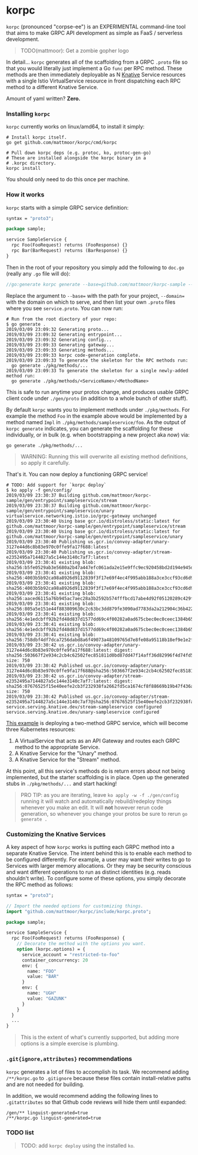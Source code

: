 # korpc

`korpc` (pronounced "corpse-ee") is an EXPERIMENTAL command-line tool that
aims to make GRPC API development as simple as FaaS / serverless development.

> TODO(mattmoor): Get a zombie gopher logo

In detail... `korpc` generates all of the scaffolding from a GRPC `.proto`
file so that you would literally just implement a Go `func` per RPC method.
These methods are then immediately deployable as N
[Knative](https://github.com/knative/serving) Service resources with a
single Istio VirtualService resource in front dispatching each RPC method to
a different Knative Service.

Amount of yaml written?  **Zero.**

### Installing `korpc`

`korpc` currently works on linux/amd64, to install it simply:

```shell
# Install korpc itself.
go get github.com/mattmoor/korpc/cmd/korpc

# Pull down korpc deps (e.g. protoc, ko, protoc-gen-go)
# These are installed alongside the korpc binary in a
# .korpc directory.
korpc install
```

You should only need to do this once per machine.

### How it works

`korpc` starts with a simple GRPC service definition:

```proto
syntax = "proto3";

package sample;

service SampleService {
  rpc Foo(FooRequest) returns (FooResponse) {}
  rpc Bar(BarRequest) returns (BarResponse) {}
}
```

Then in the root of your repository you simply add the following
to `doc.go` (really any `.go` file will do):

```go
//go:generate korpc generate --base=github.com/mattmoor/korpc-sample --domain=mattmoor.io service.proto
```

Replace the argument to `--base=` with the path for your project, `--domain=`
with the domain on which to serve, and then list your own `.proto` files where
you see `service.proto`.  You can now run:

```shell
# Run from the root diectory of your repo:
$ go generate .
2019/03/09 23:09:32 Generating proto...
2019/03/09 23:09:32 Generating entrypoint...
2019/03/09 23:09:32 Generating config...
2019/03/09 23:09:33 Generating gateway...
2019/03/09 23:09:33 Generating methods...
2019/03/09 23:09:33 korpc code-generation complete.
2019/03/09 23:09:33 To generate the skeleton for the RPC methods run:
  go generate ./pkg/methods/...
2019/03/09 23:09:33 To generate the skeleton for a single newly-added method run:
  go generate ./pkg/methods/<ServiceName>/<MethodName>
```

This is safe to run anytime your protos change, and produces usable GRPC client
code under `./gen/proto` (in addition to a whole bunch of other stuff).

By default `korpc` wants you to implement methods under `./pkg/methods`. For
example the method `Foo` in the example above would be implemented by a method
named `Impl` in `./pkg/methods/sampleservice/foo`. As the output of
`korpc generate` indicates, you can generate the scaffolding for these
individually, or in bulk (e.g. when bootstrapping a new project aka _now_) via:

```shell
go generate ./pkg/methods/...
```

> WARNING: Running this will overwrite all existing method definitions, so
> apply it carefully.

That's it.  You can now deploy a functioning GRPC service!

```shell
# TODO: Add support for `korpc deploy`
$ ko apply -f gen/config/
2019/03/09 23:30:37 Building github.com/mattmoor/korpc-sample/gen/entrypoint/sampleservice/stream
2019/03/09 23:30:37 Building github.com/mattmoor/korpc-sample/gen/entrypoint/sampleservice/unary
virtualservice.networking.istio.io/grpc-gateway unchanged
2019/03/09 23:30:40 Using base gcr.io/distroless/static:latest for github.com/mattmoor/korpc-sample/gen/entrypoint/sampleservice/stream
2019/03/09 23:30:40 Using base gcr.io/distroless/static:latest for github.com/mattmoor/korpc-sample/gen/entrypoint/sampleservice/unary
2019/03/09 23:30:40 Publishing us.gcr.io/convoy-adapter/unary-3127e44d6c8b83e970c0ffe9fa17f688:latest
2019/03/09 23:30:40 Publishing us.gcr.io/convoy-adapter/stream-e2352495a7144827a5c144e3140c7af7:latest
2019/03/09 23:30:41 existing blob: sha256:b5fe0529ab3e5680a2b47a447efc061ada2e15e9ffc9ec920458bd2d194e945d
2019/03/09 23:30:41 existing blob: sha256:4003b5b92ca98a8926d9112839f3f17e69f4ec4f995abb188a3ce3ccf93cd6d9
2019/03/09 23:30:41 existing blob: sha256:4003b5b92ca98a8926d9112839f3f17e69f4ec4f995abb188a3ce3ccf93cd6d9
2019/03/09 23:30:41 existing blob: sha256:aaced6115a76b945ac7aec28a3b2592b574fffbcd17abe4d92f05120289c429f
2019/03/09 23:30:41 existing blob: sha256:805a5e151e44f883809630c2c63bc3dd879fe3090ad7783da2a212904c36b422
2019/03/09 23:30:41 existing blob: sha256:4e1edcbff92b2fd48d837d1577dd69c4f00282a0ad675cbec0ec0ceec1384b65
2019/03/09 23:30:41 existing blob: sha256:4e1edcbff92b2fd48d837d1577dd69c4f00282a0ad675cbec0ec0ceec1384b65
2019/03/09 23:30:41 existing blob: sha256:758dbf4df7dca7256dabd8a6f49073a48109765d7e8fe08a95118b18ef9e1e2f
2019/03/09 23:30:42 us.gcr.io/convoy-adapter/unary-3127e44d6c8b83e970c0ffe9fa17f688:latest: digest: sha256:503667f2e934c2cb4c62502fec851811d0bd87dd47f14aff36d82996f4d74fd5 size: 750
2019/03/09 23:30:42 Published us.gcr.io/convoy-adapter/unary-3127e44d6c8b83e970c0ffe9fa17f688@sha256:503667f2e934c2cb4c62502fec851811d0bd87dd47f14aff36d82996f4d74fd5
2019/03/09 23:30:42 us.gcr.io/convoy-adapter/stream-e2352495a7144827a5c144e3140c7af7:latest: digest: sha256:07676525f15e40eefe2cb3f232938fa2662fd5ca1674cf8f88669b19b47f436a size: 750
2019/03/09 23:30:42 Published us.gcr.io/convoy-adapter/stream-e2352495a7144827a5c144e3140c7af7@sha256:07676525f15e40eefe2cb3f232938fa2662fd5ca1674cf8f88669b19b47f436a
service.serving.knative.dev/stream-sampleservice configured
service.serving.knative.dev/unary-sampleservice configured
```

[This example](https://github.com/mattmoor/korpc-sample) is deploying a
two-method GRPC service, which will become three Kubernetes resources:
1. A VirtualService that acts as an API Gateway and routes each GRPC method
  to the appropriate Service.
1. A Knative Service for the "Unary" method.
1. A Knative Service for the "Stream" method.

At this point, all this service's methods do is return errors about not
being implemented, but the starter scaffolding is in place. Open up the
generated stubs in `./pkg/methods/...` and start hacking!

> PRO TIP: as you are iterating, leave `ko apply -w -f ./gen/config` running
> it will watch and automatically rebuild/redeploy things whenever you make an
> edit. It will **not** however rerun code generation, so whenever you change
> your protos be sure to rerun `go generate .`


### Customizing the Knative Services

A key aspect of how `korpc` works is putting each GRPC method into a separate
Knative Service. The intent behind this is to enable each method to be
configured differently.  For example, a user may want their writes to go to
Services with larger memory allocations. Or they may be security conscious
and want different operations to run as distinct identities (e.g. reads
shouldn't write). To configure some of these options, you simply decorate
the RPC method as follows:

```proto
syntax = "proto3";

// Import the needed options for customizing things.
import "github.com/mattmoor/korpc/include/korpc.proto";

package sample;

service SampleService {
  rpc Foo(FooRequest) returns (FooResponse) {
    // Decorate the method with the options you want.
    option (korpc.options) = {
      service_account = "restricted-to-foo"
      container_concurrency: 20
      env: {
        name: "FOO"
        value: "BAR"
      }
      env: {
        name: "UGH"
        value: "GAZUNK"
      }
    }
  }
  ...
}

```

> This is the extent of what's currently supported, but adding more
> options is a simple exercise is plumbing.


### `.git{ignore,attributes}` recommendations

`korpc` generates a lot of files to accomplish its task. We recommend adding
`/**/korpc.go` to `.gitignore` because these files contain install-relative paths
and are not needed for building.

In addition, we would recommend adding the following lines to `.gitattributes`
so that Github code reviews will hide them until expanded:

```
/gen/** linguist-generated=true
/**/korpc.go linguist-generated=true
```


### TODO list
> TODO: add `korpc deploy` using the installed `ko`.

